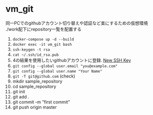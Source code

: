 # vm_git

同一PCでのgithubアカウント切り替えや認証など楽にするための仮想環境
./work配下にrepository一覧を配置する

1. `docker-compose up -d --build`
2. `docker exec -it vm_git bash`
3. `ssh-keygen -t rsa`
4. `cat ~/.ssh/id_rsa.pub`
5. 4の結果を使用したいgithubアカウントに登録. [New SSH Key](https://github.com/settings/keys)
6. `git config --global user.email "you@example.com"`
7. `git config --global user.name "Your Name"`
8. `git -T git@github.com` (check)
9. mkdir sample_repository
10. cd sample_repository
11. git init
12. git add .
13. git commit -m "first commit"
14. git push origin master
